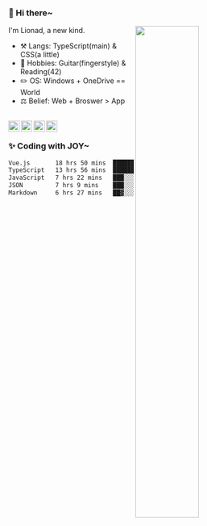 ### 👋 Hi there~

[<img align="right" width="50%" src="https://github-readme-stats.vercel.app/api?username=Lionad-Morotar&show_icons=true">](https://metrics.lecoq.io/Lionad-Morotar?template=classic)

I'm Lionad, a new kind.

- ⚒️ Langs: TypeScript(main) & CSS(a little)
- 🎨 Hobbies: Guitar(fingerstyle) & Reading(42)
- ✏️ OS: Windows + OneDrive == World
- ⚖️ Belief: Web + Broswer > App

<br />

<a href="https://www.lionad.art">
  <img align="left" alt="lionad-art" width="22px" src="https://cdn.jsdelivr.net/npm/simple-icons@3.1.0/icons/wordpress.svg" />
</a>
<a href="#1806234223">
  <img align="left" alt="1806234223" width="22px" src="https://cdn.jsdelivr.net/npm/simple-icons@3.1.0/icons/tencentqq.svg" />
</a>
<a href="https://www.zhihu.com/people/Lionad">
  <img align="left" alt="132yse" width="22px" src="https://cdn.jsdelivr.net/npm/simple-icons@3.1.0/icons/zhihu.svg" />
</a>
<a href="https://github.com/Lionad-Morotar">
  <img align="left" alt="yisar" width="22px" src="https://cdn.jsdelivr.net/npm/simple-icons@3.1.0/icons/github.svg" />
</a>

<br />

### ✨ Coding with JOY~

<!--START_SECTION:waka-->

```txt
Vue.js       18 hrs 50 mins  ████████░░░░░░░░░░░░░░░░░   32.19 %
TypeScript   13 hrs 56 mins  ██████░░░░░░░░░░░░░░░░░░░   23.80 %
JavaScript   7 hrs 22 mins   ███░░░░░░░░░░░░░░░░░░░░░░   12.61 %
JSON         7 hrs 9 mins    ███░░░░░░░░░░░░░░░░░░░░░░   12.22 %
Markdown     6 hrs 27 mins   ██▓░░░░░░░░░░░░░░░░░░░░░░   11.03 %
```

<!--END_SECTION:waka-->
